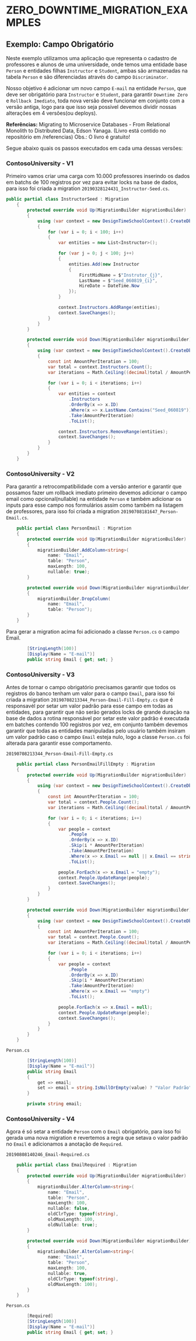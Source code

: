 # ZERO_DOWNTIME_MIGRATION_EXAMPLES

## **Exemplo:** Campo Obrigatório

Neste exemplo utilizamos uma aplicação que representa o cadastro de professores e alunos de uma universidade, onde temos uma entidade base `Person` e entidades filhas `Instructor` e `Student`, ambas são armazenadas na tabela `Person` e são diferenciadas através do campo `Discriminator`.

Nosso objetivo é adicionar um novo campo `E-mail` na entidade `Person`, que deve ser obrigatório para `Instructor` e `Student`, para garantir `Downtime Zero` e `Rollback Imediato`, toda nova versão deve funcionar em conjunto com a versão antiga, logo para que isso seja possivel devemos dividir nossas alterações em 4 versões(ou deploys).

**Referências:** Migrating to Microservice Databases - From Relational Monolith to Distributed Data, Edson Yanaga. (Livro está contido no repositório em /referencias)
Obs.: O livro é gratuito!

Segue abaixo quais os passos executados em cada uma dessas versões:

### ContosoUniversity - V1

Primeiro vamos criar uma carga com 10.000 professores inserindo os dados em batchs de 100 registros por vez para evitar locks na base de dados, para isso foi criada a migration `20190328124431_Instructor-Seed.cs`.

```csharp
public partial class InstructorSeed : Migration
    {
        protected override void Up(MigrationBuilder migrationBuilder)
        {
            using (var context = new DesignTimeSchoolContext().CreateDbContext(new string[] { }))
            {
                for (var i = 0; i < 100; i++)
                {
                    var entities = new List<Instructor>();

                    for (var j = 0; j < 100; j++)
                    {
                        entities.Add(new Instructor
                        {
                            FirstMidName = $"Instrutor_{j}", 
                            LastName = $"Seed_060819_{i}", 
                            HireDate = DateTime.Now
                        });
                    }

                    context.Instructors.AddRange(entities);
                    context.SaveChanges();
                }
            }
        }

        protected override void Down(MigrationBuilder migrationBuilder)
        {
            using (var context = new DesignTimeSchoolContext().CreateDbContext(new string[] { }))
            {
                const int AmountPerIteration = 100;
                var total = context.Instructors.Count();
                var iterations = Math.Ceiling((decimal)total / AmountPerIteration);

                for (var i = 0; i < iterations; i++)
                {
                    var entities = context
                        .Instructors
                        .OrderBy(x => x.ID)
                        .Where(x => x.LastName.Contains("Seed_060819"))
                        .Take(AmountPerIteration)
                        .ToList();

                    context.Instructors.RemoveRange(entities);
                    context.SaveChanges();
                }
            }
        }
    }
```

### ContosoUniversity - V2

Para garantir a retrocompatibilidade com a versão anterior e garantir que possamos fazer um rollback imediato primeiro devemos adicionar o campo email como opcional(nullable) na entidade `Person` e também adicionar os inputs para esse campo nos formulários assim como também na listagem de professores, para isso foi criada a migration `20190708181647_Person-Email.cs`.

```csharp
    public partial class PersonEmail : Migration
    {
        protected override void Up(MigrationBuilder migrationBuilder)
        {
            migrationBuilder.AddColumn<string>(
                name: "Email",
                table: "Person",
                maxLength: 100,
                nullable: true);
        }

        protected override void Down(MigrationBuilder migrationBuilder)
        {
            migrationBuilder.DropColumn(
                name: "Email",
                table: "Person");
        }
    }
```

Para gerar a migration acima foi adicionado a classe `Person.cs` o campo Email.
```csharp
        [StringLength(100)]
        [Display(Name = "E-mail")]
        public string Email { get; set; }
```

### ContosoUniversity - V3

Antes de tornar o campo obrigatório precisamos garantir que todos os registros do banco tenham um valor para o campo `Email`, para isso foi criada a migration `20190708213344_Person-Email-Fill-Empty.cs` que é responsavél por setar um valor padrão para esse campo em todas as entidades, para garantir que não serão gerados locks de grande duração na base de dados a rotina responsável por setar este valor padrão é executada em batches contendo 100 registros por vez, em conjunto também devemos garantir que todas as entidades manipuladas pelo usuário também insiram um valor padrão caso o campo `Email` esteja nulo, logo a classe `Person.cs` foi alterada para garantir esse comportamento.


`20190708213344_Person-Email-Fill-Empty.cs`
```csharp
    public partial class PersonEmailFillEmpty : Migration
    {
        protected override void Up(MigrationBuilder migrationBuilder)
        {
            using (var context = new DesignTimeSchoolContext().CreateDbContext(new string[] { }))
            {
                const int AmountPerIteration = 100;
                var total = context.People.Count();
                var iterations = Math.Ceiling((decimal)total / AmountPerIteration);

                for (var i = 0; i < iterations; i++)
                {
                    var people = context
                        .People
                        .OrderBy(x => x.ID)
                        .Skip(i * AmountPerIteration)
                        .Take(AmountPerIteration)
                        .Where(x => x.Email == null || x.Email == string.Empty)
                        .ToList();

                    people.ForEach(x => x.Email = "empty");
                    context.People.UpdateRange(people);
                    context.SaveChanges();
                }
            }
        }

        protected override void Down(MigrationBuilder migrationBuilder)
        {
            using (var context = new DesignTimeSchoolContext().CreateDbContext(new string[] { }))
            {
                const int AmountPerIteration = 100;
                var total = context.People.Count();
                var iterations = Math.Ceiling((decimal)total / AmountPerIteration);

                for (var i = 0; i < iterations; i++)
                {
                    var people = context
                        .People
                        .OrderBy(x => x.ID)
                        .Skip(i * AmountPerIteration)
                        .Take(AmountPerIteration)
                        .Where(x => x.Email == "empty")
                        .ToList();

                    people.ForEach(x => x.Email = null);
                    context.People.UpdateRange(people);
                    context.SaveChanges();
                }
            }
        }
    }
```


`Person.cs`
```csharp
        [StringLength(100)]
        [Display(Name = "E-mail")]
        public string Email 
        { 
            get => email;
            set => email = string.IsNullOrEmpty(value) ? "Valor Padrão" : value;
        }

        private string email;

```

### ContosoUniversity - V4

Agora é só setar a entidade `Person` com o `Email` obrigatório, para isso foi gerada uma nova migration e revertemos a regra que setava o valor padrão no `Email` e adicionamos a anotação de `Required`.

`20190808140246_Email-Required.cs`
```csharp
    public partial class EmailRequired : Migration
    {
        protected override void Up(MigrationBuilder migrationBuilder)
        {
            migrationBuilder.AlterColumn<string>(
                name: "Email",
                table: "Person",
                maxLength: 100,
                nullable: false,
                oldClrType: typeof(string),
                oldMaxLength: 100,
                oldNullable: true);
        }

        protected override void Down(MigrationBuilder migrationBuilder)
        {
            migrationBuilder.AlterColumn<string>(
                name: "Email",
                table: "Person",
                maxLength: 100,
                nullable: true,
                oldClrType: typeof(string),
                oldMaxLength: 100);
        }
    }
```

`Person.cs`
```csharp
        [Required]
        [StringLength(100)]
        [Display(Name = "E-mail")]
        public string Email { get; set; }
```

